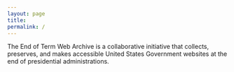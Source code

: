 ```yaml
---
layout: page
title: 
permalink: /
---
```


The End of Term Web Archive is a collaborative initiative that collects,
preserves, and makes accessible United States Government websites at the
end of presidential administrations.
